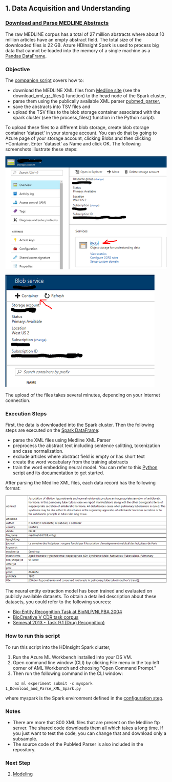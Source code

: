 ## 1. Data Acquisition and Understanding
### [Download and Parse MEDLINE Abstracts](1_Download_and_Parse_XML_Spark.py)

The raw MEDLINE corpus has a total of 27 million abstracts where about 10 million articles have an empty abstract field. The total size of the downloaded files is 22 GB. Azure HDInsight Spark is used to process big data that cannot be loaded into the memory of a single machine as a [Pandas DataFrame](https://pandas.pydata.org/pandas-docs/stable/generated/pandas.DataFrame.html).

### Objective

The [companion script](1_Download_and_Parse_XML_Spark.py) covers how to:
   * download the MEDLINE XML files from [Medline site](ftp.ncbi.nlm.nih.gov) (see the download_xml_gz_files() function) to the head node of the Spark cluster, 
   * parse them using the publically available XML parser [pubmed_parser](https://github.com/titipata/pubmed_parser), 
   * save the abstracts into TSV files and
   * upload the TSV files to the blob storage container associated with the spark cluster (see the process_files() function in the Python script).

To upload these files to a different blob storage, create blob storage container 'dataset' in your storage account. You can do that by going to Azure page of your storage account, clicking Blobs and then clicking +Container. Enter 'dataset' as Name and click OK. The following screenshots illustrate these steps:

![Open blob](../../docs/images/open_blob.png)

![Open container](../../docs/images/open_container.png)

The upload of the files takes several minutes, depending on your Internet connection. 

### Execution Steps 

 First, the data is downloaded into the Spark cluster. Then the following steps are executed on the [Spark DataFrame](https://spark.apache.org/docs/latest/sql-programming-guide.html): 
* parse the XML files using Medline XML Parser
* preprocess the abstract text including sentence splitting, tokenization and case normalization.
* exclude articles where abstract field is empty or has short text 
* create the word vocabulary from the training abstracts
* train the word embedding neural model. You can refer to this [Python script](../01_feature_engineering/2_Train_Word2Vec_Model_Spark.py) and its [documentation](../01_feature_engineering/ReadMe.md) to get started.

After parsing the Medline XML files, each data record has the following format: 

![Data Sample](../../docs/images/datasample.png)

The neural entity extraction model has been trained and evaluated on publicly available datasets. To obtain a detailed description about these datasets, you could refer to the following sources:
 * [Bio-Entity Recognition Task at BioNLP/NLPBA 2004](http://www.nactem.ac.uk/tsujii/GENIA/ERtask/report.html)
 * [BioCreative V CDR task corpus](http://www.biocreative.org/tasks/biocreative-v/track-3-cdr/)
 * [Semeval 2013 - Task 9.1 (Drug Recognition)](https://www.cs.york.ac.uk/semeval-2013/task9/)
 
### How to run this script

To run this script into the HDInsight Spark cluster, 
1. Run the Azure ML Workbench installed into your DS VM.
2. Open command line window (CLI) by clicking File menu in the top left corner of AML Workbench and choosing "Open Command Prompt." 
3. Then run the following command in the CLI window:
```
    az ml experiment submit -c myspark 1_Download_and_Parse_XML_Spark.py   
```

   where myspark is the Spark environment defined in the [configuration step](../../ReadMe.md).

### Notes
- There are more that 800 XML files that are present on the Medline ftp server. The shared code downloads them all which takes a long time. If you just want to test the code, you can change that and download only a subsample.
- The source code of the PubMed Parser is also included in the repository.

### Next Step
2. [Modeling](./code/02_modeling/ReadMe.md)
